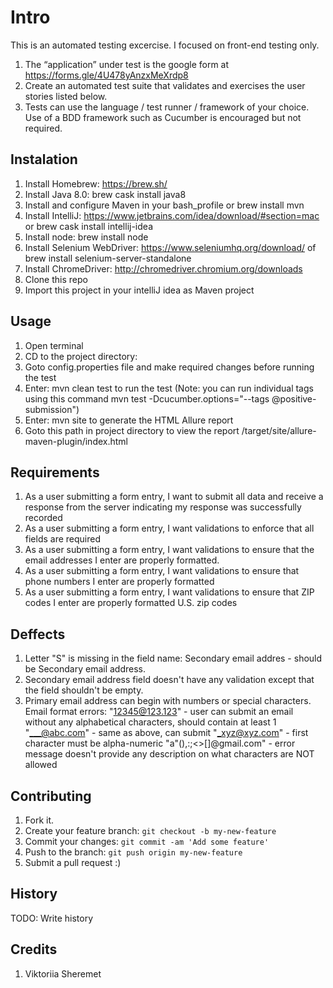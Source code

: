 # Intro

This is an automated testing excercise. I focused on front-end testing only.
1. The “application” under test is the google form at https://forms.gle/4U478yAnzxMeXrdp8
2. Create an automated test suite that validates and exercises the user stories listed below.
3. Tests can use the language / test runner / framework of your choice. Use of a BDD framework
such as Cucumber is encouraged but not required.

## Instalation
1. Install Homebrew: https://brew.sh/
2. Install Java 8.0: brew cask install java8
3. Install and configure Maven in your bash_profile or brew install mvn
4. Install IntelliJ: https://www.jetbrains.com/idea/download/#section=mac or brew cask install intellij-idea
5. Install node: brew install node
6. Install Selenium WebDriver: https://www.seleniumhq.org/download/ of brew install selenium-server-standalone
7. Install ChromeDriver: http://chromedriver.chromium.org/downloads
8. Clone this repo
9. Import this project in your intelliJ idea as Maven project

## Usage
1. Open terminal
2. CD to the project directory:
3. Goto config.properties file and make required changes before running the test
4. Enter: mvn clean test to run the test (Note: you can run individual tags using this command mvn test -Dcucumber.options="--tags @positive-submission")
5. Enter: mvn site to generate the HTML Allure report
6. Goto this path in project directory to view the report /target/site/allure-maven-plugin/index.html


## Requirements

1. As a user submitting a form entry, I want to submit all data and receive a response from
the server indicating my response was successfully recorded
2. As a user submitting a form entry, I want validations to enforce that all fields are required
3. As a user submitting a form entry, I want validations to ensure that the email addresses I
enter are properly formatted.
4. As a user submitting a form entry, I want validations to ensure that phone numbers I
enter are properly formatted
5. As a user submitting a form entry, I want validations to ensure that ZIP codes I enter are
properly formatted U.S. zip codes

## Deffects

1. Letter "S" is missing in the field name: Secondary email addres - should be Secondary email address.
2. Secondary email address field doesn't have any validation except that the field shouldn't be empty.
3. Primary email address can begin with numbers or special characters.
Email format errors:
"12345@123.123" - user can submit an email without any alphabetical characters, should contain at least 1
"___@abc.com" - same as above, can submit
"_xyz@xyz.com" -  first character must be alpha-numeric
"a"(),:;<>[\]@gmail.com" - error message doesn't provide any description on what characters are NOT allowed


## Contributing

1. Fork it.
2. Create your feature branch: `git checkout -b my-new-feature`
3. Commit your changes: `git commit -am 'Add some feature'`
4. Push to the branch: `git push origin my-new-feature`
5. Submit a pull request :)

## History

TODO: Write history

## Credits

1. Viktoriia Sheremet
